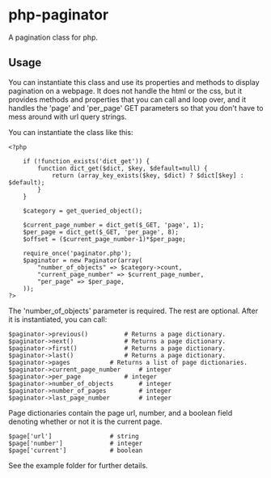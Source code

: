 # php-paginator
A pagination class for php. 

## Usage

You can instantiate this class and use its properties and methods to display pagination on a webpage.  It does not handle the html or the css, but it provides methods and properties that you can call and loop over, and it handles the 'page' and 'per_page' GET parameters so that you don't have to mess around with url query strings.

You can instantiate the class like this:

    <?php
	
		if (!function_exists('dict_get')) {
			function dict_get($dict, $key, $default=null) {
				return (array_key_exists($key, $dict) ? $dict[$key] : $default);
			}
		}
		
		$category = get_queried_object();

		$current_page_number = dict_get($_GET, 'page', 1);
		$per_page = dict_get($_GET, 'per_page', 8);
		$offset = ($current_page_number-1)*$per_page;

		require_once('paginator.php');
		$paginator = new Paginator(array(
			"number_of_objects" => $category->count, 
			"current_page_number" => $current_page_number,
			"per_page" => $per_page,
		));
	?>

The 'number_of_objects' parameter is required.  The rest are optional.  After it is instantiated, you can call:

	$paginator->previous()  		# Returns a page dictionary.
	$paginator->next()  			# Returns a page dictionary.
	$paginator->first()  			# Returns a page dictionary.
	$paginator->last()  			# Returns a page dictionary.
	$paginator->pages  			# Returns a list of page dictionaries.
	$paginator->current_page_number  	# integer
	$paginator->per_page  			# integer
	$paginator->number_of_objects  		# integer
	$paginator->number_of_pages  		# integer
	$paginator->last_page_number  		# integer
	
Page dictionaries contain the page url, number, and a boolean field denoting whether or not it is the current page.

	$page['url']  				# string
	$page['number']  			# integer
	$page['current']  			# boolean
	
See the example folder for further details.
